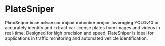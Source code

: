 # PlateSniper
PlateSniper is an advanced object detection project leveraging YOLOv10 to accurately identify and extract car license plates from images and videos in real-time. Designed for high precision and speed, PlateSniper is ideal for applications in traffic monitoring and automated vehicle identification.
